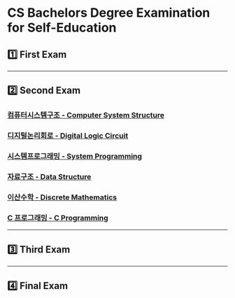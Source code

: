 # CS Bachelors Degree Examination for Self-Education

## :one: First Exam



---

## :two: Second Exam

### [컴퓨터시스템구조 - Computer System Structure](https://github.com/lisy0123/CS_Bachelors_Degree_Examination_for_Self-Education/blob/master/2/Computer_System_Structure.pdf)

### [디지털논리회로 - Digital Logic Circuit](https://github.com/lisy0123/CS_Bachelors_Degree_Examination_for_Self-Education/blob/master/2/Digital_Logic_Circuit.pdf)

### [시스템프로그래밍 - System Programming](https://github.com/lisy0123/CS_Bachelors_Degree_Examination_for_Self-Education/blob/master/2/System_Programming.pdf)

### [자료구조 - Data Structure](https://github.com/lisy0123/CS_Bachelors_Degree_Examination_for_Self-Education/blob/master/2/Data_structure/Data_Structure.pdf)

### [이산수학 - Discrete Mathematics](https://github.com/lisy0123/CS_Bachelors_Degree_Examination_for_Self-Education/blob/master/2/Discrete_Mathematics.pdf)

### [C 프로그래밍 - C Programming](https://github.com/lisy0123/CS_Bachelors_Degree_Examination_for_Self-Education/blob/master/2/C_Programming.pdf)

---

## :three: Third Exam



---

## :four: Final Exam

